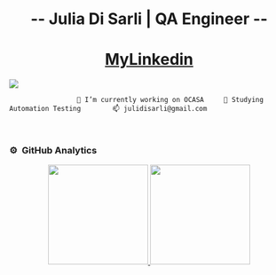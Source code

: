 <div align="center">
<h1 align="center"> -- Julia Di Sarli | QA Engineer -- </h1>
<h1 align="center"> <a href="https://www.linkedin.com/in/juliadisarli">MyLinkedin</a></h1>
</div>
<img src="https://geekflare.com/wp-content/uploads/2020/11/best-software-testing-tools.png">
 
                     🔭 I’m currently working on OCASA     🌱 Studying Automation Testing        📫 julidisarli@gmail.com 
                                                           

<br>

### ⚙️ &nbsp;GitHub Analytics

<p align="center">
<a href="https://github.com/juliadisarli">
  <img height="180em" src="https://github-readme-stats-eight-theta.vercel.app/api?username=ArisGuimera&show_icons=true&theme=algolia&include_all_commits=true&count_private=true"/>
  <img height="180em" src="https://github-readme-stats-eight-theta.vercel.app/api/top-langs/?username=julidisarli=compact&langs_count=8&theme=algolia"/>
</a>
</p>
